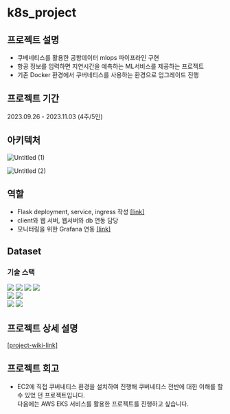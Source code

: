 # k8s_project

## 프로젝트 설명
- 쿠베네티스를 활용한 공항데이터 mlops 파이프라인 구현
- 항공 정보를 입력하면 지연시간을 예측하는 ML서비스를 제공하는 프로젝트
- 기존 Docker 환경에서 쿠버네티스를 사용하는 환경으로 업그레이드 진행
## 프로젝트 기간
2023.09.26 - 2023.11.03 (4주/5인)

## 아키텍처
![Untitled (1)](https://github.com/kclown0/k8s_project/assets/104144701/77f73384-02ee-4cac-a561-4ef1aa60891a)



![Untitled (2)](https://github.com/kclown0/k8s_project/assets/104144701/cba610be-85df-48d3-bdb8-ec0004db7e9e)

## 역할 
- Flask deployment, service, ingress 작성 [[link]](https://github.com/yeardream-de-project-team4/k8s_project/wiki/flask-server)
- client와 웹 서버, 웹서버와 db 연동 담당 
- 모니터링을 위한 Grafana 연동 [[link]](https://github.com/yeardream-de-project-team4/k8s_project/wiki/prometheus-&-grafana-&-loki)

## Dataset

### 기술 스택
<div style="text-align: left;">
   <img src="https://img.shields.io/badge/EC2-007396?style=for-the-badge&logo=S3&logoColor=white">
  <img src="https://img.shields.io/badge/Kubernetes-007396?style=for-the-badge&logo=S3&logoColor=white"> 
  <img src="https://img.shields.io/badge/minio-3776AB?style=for-the-badge&logo=EMR&logoColor=white">
  <img src="https://img.shields.io/badge/kafka-007395?style=for-the-badge&logo=Athena&logoColor=white">
  <br> <img src="https://img.shields.io/badge/spark-007396?style=for-the-badge&logo=S3&logoColor=white">
   <img src="https://img.shields.io/badge/Airflow-007396?style=for-the-badge&logo=S3&logoColor=white">
  <br> 
  <img src="https://img.shields.io/badge/Prometheus-007396?style=for-the-badge&logo=S3&logoColor=white">
  <img src="https://img.shields.io/badge/Grafana-007396?style=for-the-badge&logo=S3&logoColor=white">
  </div>

## 프로젝트 상세 설명
[[project-wiki-link]](https://github.com/yeardream-de-project-team4/k8s_project/wiki/%EB%B0%9C%ED%91%9C%EC%9E%90%EB%A3%8C-%EC%A0%95%EB%A6%AC)

## 프로젝트 회고
- EC2에 직접 쿠버네티스 환경을 설치하여 진행해 쿠버네티스 전반에 대한 이해를 할 수 있었 던 프로젝트입니다. <br> 다음에는 AWS EKS 서비스를 활용한 프로젝트를 진행하고 싶습니다. 
  
